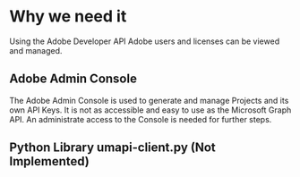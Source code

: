 # Why we need it

Using the Adobe Developer API Adobe users and licenses can be viewed and managed. 

## Adobe Admin Console

The Adobe Admin Console is used to generate and manage Projects and its own API Keys. It is not as accessible and easy to use as the Microsoft Graph API. An administrate access to the Console is needed for further steps. 

## Python Library umapi-client.py (Not Implemented)

